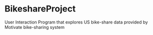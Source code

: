 # BikeshareProject
User Interaction Program that explores US bike-share data provided by Motivate bike-sharing system
